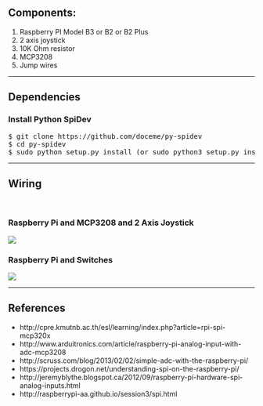 <h2>Components:</h2>
<ol>
<li>Raspberry PI Model B3 or B2 or B2 Plus</li>
<li>2 axis joystick</li>
<li>10K Ohm resistor</li>
<li>MCP3208</li>
<li>Jump wires</li>
</ol>
<hr/>
<h2>Dependencies</h2>
<h3>Install Python SpiDev</h3>
<pre>
$ git clone https://github.com/doceme/py-spidev</li>
$ cd py-spidev</li>
$ sudo python setup.py install (or sudo python3 setup.py install)
</pre>
<hr/>
<h2>Wiring </h2>
<br/>
<h3>Raspberry Pi and MCP3208 and 2 Axis Joystick </h3>
<img src="https://db.tt/5ct0KpBl" />
<br/>
<h3>Raspberry Pi and Switches </h3>
<img src="https://db.tt/kIXFtfw2" />
<hr/>
<h2>References</h2>
<ul>
<li>http://cpre.kmutnb.ac.th/esl/learning/index.php?article=rpi-spi-mcp320x</li>
<li>http://www.arduitronics.com/article/raspberry-pi-analog-input-with-adc-mcp3208</li>
<li>http://scruss.com/blog/2013/02/02/simple-adc-with-the-raspberry-pi/</li>
<li>https://projects.drogon.net/understanding-spi-on-the-raspberry-pi/</li>
<li>http://jeremyblythe.blogspot.ca/2012/09/raspberry-pi-hardware-spi-analog-inputs.html</li>
<li>http://raspberrypi-aa.github.io/session3/spi.html</li>
</ul>
